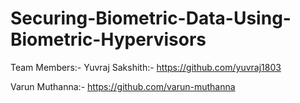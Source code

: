 # Securing-Biometric-Data-Using-Biometric-Hypervisors

Team Members:-
Yuvraj Sakshith:- https://github.com/yuvraj1803

Varun Muthanna:-  https://github.com/varun-muthanna

